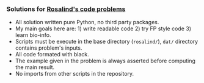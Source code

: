 ### Solutions for [Rosalind's code problems](http://rosalind.info/)

- All solution written pure Python, no third party packages.
- My main goals here are: 1) write readable code 2) try FP style code 3) learn bio-info.
- Scripts must be execute in the base directory (`rosalind/`), `dat/` directory contains problem's inputs.
- All code formated with black.
- The example given in the problem is always asserted before computing the main result.
- No imports from other scripts in the repository.
